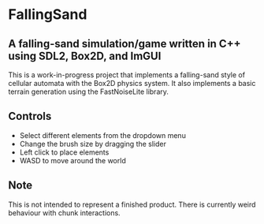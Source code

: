 # FallingSand
## A falling-sand simulation/game written in C++ using SDL2, Box2D, and ImGUI

This is a work-in-progress project that implements a falling-sand style of cellular automata with the Box2D physics system. It also implements a basic terrain generation using the FastNoiseLite library.

## Controls
- Select different elements from the dropdown menu
- Change the brush size by dragging the slider
- Left click to place elements
- WASD to move around the world

## Note
This is not intended to represent a finished product. There is currently weird behaviour with chunk interactions.
